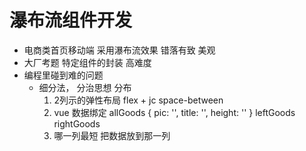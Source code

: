 # 瀑布流组件开发

- 电商类首页移动端 采用瀑布流效果
    错落有致 美观
- 大厂考题 特定组件的封装
    高难度
- 编程里碰到难的问题
    - 细分法， 分治思想  分布
        1. 2列示的弹性布局
            flex + jc  space-between
        2. vue 数据绑定
            allGoods
            {
                pic: '',
                title: '',
                height: ''
            }
            leftGoods
            rightGoods
        3. 哪一列最短 把数据放到那一列



